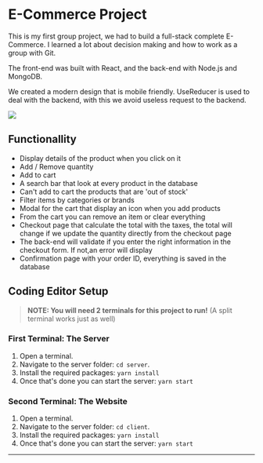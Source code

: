 # E-Commerce Project

This is my first group project, we had to build a full-stack complete E-Commerce. I learned a lot about decision making and how to work as a group with Git. 

The front-end was built with React, and the back-end with Node.js and MongoDB.

We created a modern design that is mobile friendly. UseReducer is used to deal with the backend, with this we avoid useless request to the backend. 

![](https://github.com/FabienD0/E-Commerce-Project/blob/master/client/public/images/ezgif-1-5fb55e88cf.gif)

## Functionallity

- Display details of the product when you click on it
- Add / Remove quantity 
- Add to cart
- A search bar that look at every product in the database
- Can't add to cart the products that are 'out of stock'
- Filter items by categories or brands
- Modal for the cart that display an icon when you add products 
- From the cart you can remove an item or clear everything
- Checkout page that calculate the total with the taxes, the total will change if we update the quantity directly from the checkout page
- The back-end will validate if you enter the right information in the checkout form. If not,an error will display
- Confirmation page with your order ID, everything is saved in the database

## Coding Editor Setup

> **NOTE: You will need 2 terminals for this project to run!** (A split terminal works just as well)

### **First Terminal: The Server**

1. Open a terminal.
2. Navigate to the server folder: `cd server`.
3. Install the required packages: `yarn install`
4. Once that's done you can start the server: `yarn start`

### **Second Terminal: The Website**

1. Open a terminal.
2. Navigate to the server folder: `cd client`.
3. Install the required packages: `yarn install`
4. Once that's done you can start the server: `yarn start`
---
